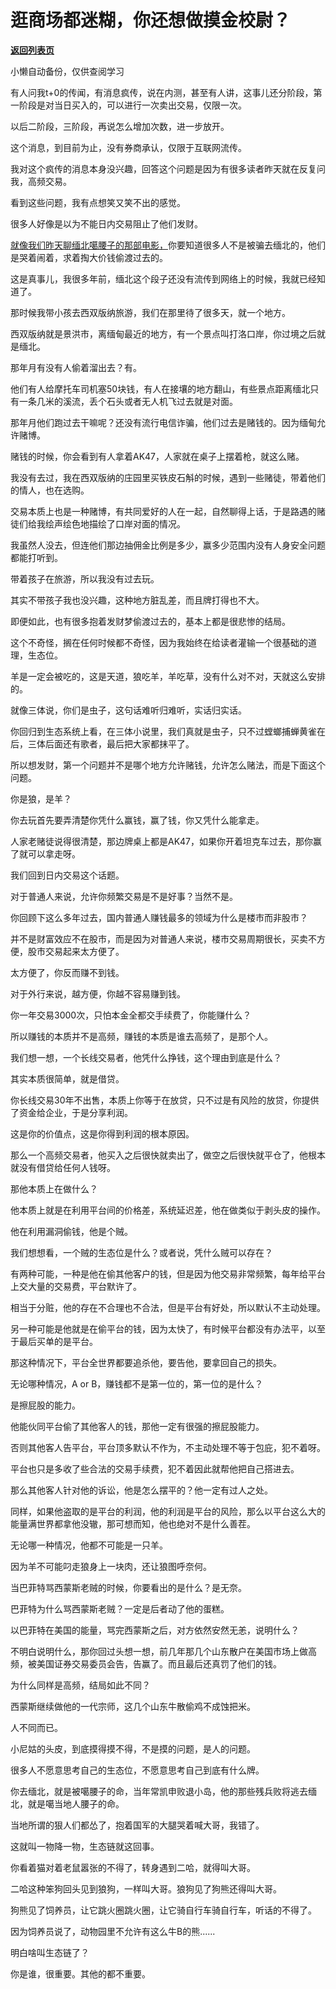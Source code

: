 # 逛商场都迷糊，你还想做摸金校尉？

[**返回列表页**](/gzh/记忆承载3)

小懒自动备份，仅供查阅学习

有人问我t+0的传闻，有消息疯传，说在内测，甚至有人讲，这事儿还分阶段，第一阶段是对当日买入的，可以进行一次卖出交易，仅限一次。  

以后二阶段，三阶段，再说怎么增加次数，进一步放开。

这个消息，到目前为止，没有券商承认，仅限于互联网流传。  

我对这个疯传的消息本身没兴趣，回答这个问题是因为有很多读者昨天就在反复问我，高频交易。

看到这些问题，我有点想笑又笑不出的感觉。  

很多人好像是以为不能日内交易阻止了他们发财。

[就像我们昨天聊缅北噶腰子的那部电影，](http://mp.weixin.qq.com/s?__biz=MzU0MjYwNDU2Mw==&mid=2247511832&idx=1&sn=2f590aba3128548e33ab30313b531d20&chksm=fb1ac364cc6d4a72674bf28d512728400ce22895b452872831cdb81dd71569d1ad461b790c57&scene=21#wechat_redirect)你要知道很多人不是被骗去缅北的，他们是哭着闹着，求着掏大价钱偷渡过去的。  

这是真事儿，我很多年前，缅北这个段子还没有流传到网络上的时候，我就已经知道了。  

那时候我带小孩去西双版纳旅游，我们在那里待了很多天，就一个地方。

西双版纳就是景洪市，离缅甸最近的地方，有一个景点叫打洛口岸，你过境之后就是缅北。

那年月有没有人偷着溜出去？有。  

他们有人给摩托车司机塞50块钱，有人在接壤的地方翻山，有些景点距离缅北只有一条几米的溪流，丢个石头或者无人机飞过去就是对面。

那年月他们跑过去干嘛呢？还没有流行电信诈骗，他们过去是赌钱的。因为缅甸允许赌博。  

赌钱的时候，你会看到有人拿着AK47，人家就在桌子上摆着枪，就这么赌。

我没有去过，我在西双版纳的庄园里买铁皮石斛的时候，遇到一些赌徒，带着他们的情人，也在选购。  

交易本质上也是一种赌博，有共同爱好的人在一起，自然聊得上话，于是路遇的赌徒们给我绘声绘色地描绘了口岸对面的情况。

我虽然人没去，但连他们那边抽佣金比例是多少，赢多少范围内没有人身安全问题都能打听到。  

带着孩子在旅游，所以我没有过去玩。  

其实不带孩子我也没兴趣，这种地方脏乱差，而且牌打得也不大。  

即便如此，也有很多抱着发财梦偷渡过去的，基本上都是很悲惨的结局。  

这个不奇怪，搁在任何时候都不奇怪，因为我始终在给读者灌输一个很基础的道理，生态位。  

羊是一定会被吃的，这是天道，狼吃羊，羊吃草，没有什么对不对，天就这么安排的。  

就像三体说，你们是虫子，这句话难听归难听，实话归实话。  

你回归到生态系统上看，在三体小说里，我们真就是虫子，只不过螳螂捕蝉黄雀在后，三体后面还有歌者，最后把大家都抹平了。  

所以想发财，第一个问题并不是哪个地方允许赌钱，允许怎么赌法，而是下面这个问题。  

你是狼，是羊？

你去玩首先要弄清楚你凭什么赢钱，赢了钱，你又凭什么能拿走。  

人家老赌徒说得很清楚，那边牌桌上都是AK47，如果你开着坦克车过去，那你赢了就可以拿走呀。  

我们回到日内交易这个话题。  

对于普通人来说，允许你频繁交易是不是好事？当然不是。  

你回顾下这么多年过去，国内普通人赚钱最多的领域为什么是楼市而非股市？

并不是财富效应不在股市，而是因为对普通人来说，楼市交易周期很长，买卖不方便，股市交易起来太方便了。

太方便了，你反而赚不到钱。

对于外行来说，越方便，你越不容易赚到钱。  

你一年交易3000次，只怕本金全都交手续费了，你能赚什么？  

所以赚钱的本质并不是高频，赚钱的本质是谁去高频了，是那个人。

我们想一想，一个长线交易者，他凭什么挣钱，这个理由到底是什么？  

其实本质很简单，就是借贷。  

你长线交易30年不出售，本质上你等于在放贷，只不过是有风险的放贷，你提供了资金给企业，于是分享利润。

这是你的价值点，这是你得到利润的根本原因。

那么一个高频交易者，他买入之后很快就卖出了，做空之后很快就平仓了，他根本就没有借贷给任何人钱呀。  

那他本质上在做什么？  

他本质上就是在利用平台间的价格差，系统延迟差，他在做类似于剥头皮的操作。

他在利用漏洞偷钱，他是个贼。  

我们想想看，一个贼的生态位是什么？或者说，凭什么贼可以存在？

有两种可能，一种是他在偷其他客户的钱，但是因为他交易非常频繁，每年给平台上交大量的交易费，平台默许了。  

相当于分赃，他的存在不合理也不合法，但是平台有好处，所以默认不主动处理。  

另一种可能是他就是在偷平台的钱，因为太快了，有时候平台都没有办法平，以至于最后买单的是平台。  

那这种情况下，平台全世界都要追杀他，要告他，要拿回自己的损失。

无论哪种情况，A or B，赚钱都不是第一位的，第一位的是什么？  

是擦屁股的能力。

他能伙同平台偷了其他客人的钱，那他一定有很强的擦屁股能力。  

否则其他客人告平台，平台顶多默认不作为，不主动处理不等于包庇，犯不着呀。

平台也只是多收了些合法的交易手续费，犯不着因此就帮他把自己搭进去。

那么其他客人针对他的诉讼，他是怎么摆平的？他一定有过人之处。

同样，如果他盗取的是平台的利润，他的利润是平台的风险，那么以平台这么大的能量满世界都拿他没辙，那可想而知，他也绝对不是什么善茬。

无论哪一种情况，他都不可能是一只羊。  

因为羊不可能叼走狼身上一块肉，还让狼图呼奈何。  

当巴菲特骂西蒙斯老贼的时候，你要看出的是什么？是无奈。  

巴菲特为什么骂西蒙斯老贼？一定是后者动了他的蛋糕。  

以巴菲特在美国的能量，骂完西蒙斯之后，对方依然安然无恙，说明什么？

不明白说明什么，那你回过头想一想，前几年那几个山东散户在美国市场上做高频，被美国证券交易委员会告，告赢了。而且最后还真罚了他们的钱。  

为什么同样是高频，结局如此不同？  

西蒙斯继续做他的一代宗师，这几个山东牛散偷鸡不成蚀把米。

人不同而已。  

小尼姑的头皮，到底摸得摸不得，不是摸的问题，是人的问题。  

很多人不愿意思考自己的生态位，不愿意思考自己到底有什么牌。  

你去缅北，就是被噶腰子的命，当年常凯申败退小岛，他的那些残兵败将逃去缅北，就是噶当地人腰子的命。

当地所谓的狠人们都怂了，抱着国军的大腿哭着喊大哥，我错了。  

这就叫一物降一物，生态链就这回事。  

你看着猫对着老鼠嚣张的不得了，转身遇到二哈，就得叫大哥。  

二哈这种笨狗回头见到狼狗，一样叫大哥。狼狗见了狗熊还得叫大哥。

狗熊见了饲养员，让它跳火圈跳火圈，让它骑自行车骑自行车，听话的不得了。

因为饲养员说了，动物园里不允许有这么牛B的熊......

明白啥叫生态链了？  

你是谁，很重要。其他的都不重要。

